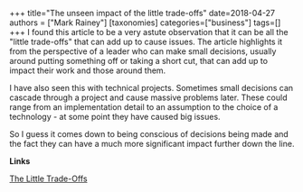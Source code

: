 +++
title="The unseen impact of the little trade-offs"
date=2018-04-27
authors = ["Mark Rainey"]
[taxonomies]
categories=["business"]
tags=[]
+++
I found this article to be a very astute observation that it can be all the "little trade-offs" that can add up to cause issues. The article highlights it from the perspective of a leader who can make small decisions, usually around putting something off or taking a short cut, that can add up to impact their work and those around them.
<!-- more -->

I have also seen this with technical projects. Sometimes small decisions can cascade through a project and cause massive problems later. These could range from an implementation detail to an assumption to the choice of a technology - at some point they have caused big issues.

So I guess it comes down to being conscious of decisions being made and the fact they can have a much more significant impact further down the line.



__Links__

[The Little Trade-Offs](https://m.signalvnoise.com/the-little-trade-offs-7b31043b8584)
